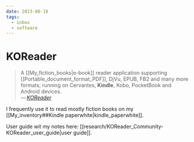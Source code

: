 ```yaml
---
date: 2023-06-18
tags:
  - inbox
  - software
---
```


# KOReader

> A [[My_fiction_books|e-book]] reader application supporting
> [[Portable_document_format_PDF]], DjVu, EPUB, FB2 and many more formats,
> running on Cervantes, **Kindle**, Kobo, PocketBook and Android devices.\
> — <cite>[KOReader](http://koreader.rocks/)</cite>

I frequently use it to read mostly fiction books on my
[[My_inventory##Kindle paperwhite|kindle_paperwhite]].

User guide wit my notes here:
[[research/KOReader_Community-KOReader_user_guide|user guide]].
